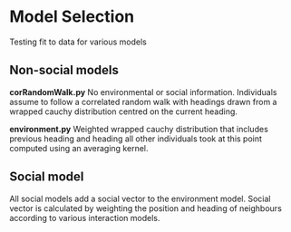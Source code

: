 
Model Selection 
===============

Testing fit to data for various models

Non-social models
---------------

**corRandomWalk.py** No environmental or social information. Individuals assume to follow a correlated random walk with headings drawn from a wrapped cauchy distribution centred on the current heading.

**environment.py** Weighted wrapped cauchy distribution that includes previous heading and heading all other individuals took at this point computed using an averaging kernel.

Social model
------------

All social models add a social vector to the environment model. Social vector is calculated by weighting the position and heading of neighbours according to various interaction models.
